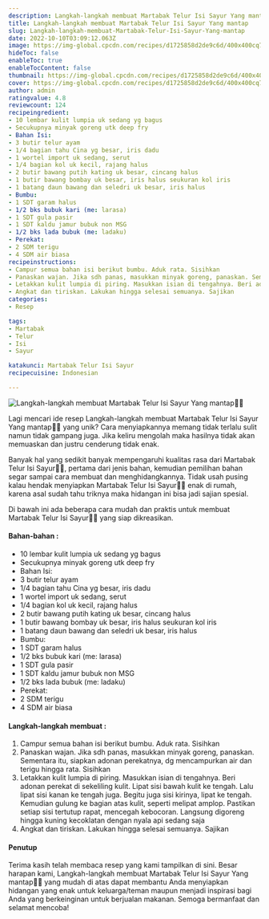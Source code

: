 ```yaml
---
description: Langkah-langkah membuat Martabak Telur Isi Sayur Yang mantap"
title: Langkah-langkah membuat Martabak Telur Isi Sayur Yang mantap
slug: Langkah-langkah-membuat-Martabak-Telur-Isi-Sayur-Yang-mantap
date: 2022-10-10T03:09:12.063Z
image: https://img-global.cpcdn.com/recipes/d1725858d2de9c6d/400x400cq70/photo.jpg
hideToc: false
enableToc: true
enableTocContent: false
thumbnail: https://img-global.cpcdn.com/recipes/d1725858d2de9c6d/400x400cq70/photo.jpg
cover: https://img-global.cpcdn.com/recipes/d1725858d2de9c6d/400x400cq70/photo.jpg
author: admin
ratingvalue: 4.8
reviewcount: 124
recipeingredient:
- 10 lembar kulit lumpia uk sedang yg bagus
- Secukupnya minyak goreng utk deep fry
- Bahan Isi:
- 3 butir telur ayam
- 1/4 bagian tahu Cina yg besar, iris dadu
- 1 wortel import uk sedang, serut
- 1/4 bagian kol uk kecil, rajang halus
- 2 butir bawang putih kating uk besar, cincang halus
- 1 butir bawang bombay uk besar, iris halus seukuran kol iris
- 1 batang daun bawang dan seledri uk besar, iris halus
- Bumbu:
- 1 SDT garam halus
- 1/2 bks bubuk kari (me: larasa)
- 1 SDT gula pasir
- 1 SDT kaldu jamur bubuk non MSG
- 1/2 bks lada bubuk (me: ladaku)
- Perekat:
- 2 SDM terigu
- 4 SDM air biasa
recipeinstructions:
- Campur semua bahan isi berikut bumbu. Aduk rata. Sisihkan
- Panaskan wajan. Jika sdh panas, masukkan minyak goreng, panaskan. Sementara itu, siapkan adonan perekatnya, dg mencampurkan air dan terigu hingga rata. Sisihkan
- Letakkan kulit lumpia di piring. Masukkan isian di tengahnya. Beri adonan perekat di sekeliling kulit. Lipat sisi bawah kulit ke tengah. Lalu lipat sisi kanan ke tengah juga. Begitu juga sisi kirinya, lipat ke tengah. Kemudian gulung ke bagian atas kulit, seperti melipat amplop. Pastikan setiap sisi tertutup rapat, mencegah kebocoran. Langsung digoreng hingga kuning kecoklatan dengan nyala api sedang saja
- Angkat dan tiriskan. Lakukan hingga selesai semuanya. Sajikan
categories:
- Resep

tags:
- Martabak
- Telur
- Isi
- Sayur

katakunci: Martabak Telur Isi Sayur
recipecuisine: Indonesian

---
```


![Langkah-langkah membuat Martabak Telur Isi Sayur Yang mantap👩‍🍳](https://img-global.cpcdn.com/recipes/d1725858d2de9c6d/400x400cq70/photo.jpg)

Lagi mencari ide resep Langkah-langkah membuat Martabak Telur Isi Sayur Yang mantap👩‍🍳 yang unik? Cara menyiapkannya memang tidak terlalu sulit namun tidak gampang juga. Jika keliru mengolah maka hasilnya tidak akan memuaskan dan justru cenderung tidak enak.

Banyak hal yang sedikit banyak mempengaruhi kualitas rasa dari Martabak Telur Isi Sayur👩‍🍳, pertama dari jenis bahan, kemudian pemilihan bahan segar sampai cara membuat dan menghidangkannya. Tidak usah pusing kalau hendak menyiapkan Martabak Telur Isi Sayur👩‍🍳 enak di rumah, karena asal sudah tahu triknya maka hidangan ini bisa jadi sajian spesial.

Di bawah ini ada beberapa cara mudah dan praktis untuk membuat Martabak Telur Isi Sayur👩‍🍳 yang siap dikreasikan.

<!--inarticleads1-->

#### Bahan-bahan :

- 10 lembar kulit lumpia uk sedang yg bagus
- Secukupnya minyak goreng utk deep fry
- Bahan Isi:
- 3 butir telur ayam
- 1/4 bagian tahu Cina yg besar, iris dadu
- 1 wortel import uk sedang, serut
- 1/4 bagian kol uk kecil, rajang halus
- 2 butir bawang putih kating uk besar, cincang halus
- 1 butir bawang bombay uk besar, iris halus seukuran kol iris
- 1 batang daun bawang dan seledri uk besar, iris halus
- Bumbu:
- 1 SDT garam halus
- 1/2 bks bubuk kari (me: larasa)
- 1 SDT gula pasir
- 1 SDT kaldu jamur bubuk non MSG
- 1/2 bks lada bubuk (me: ladaku)
- Perekat:
- 2 SDM terigu
- 4 SDM air biasa

<!--inarticleads2-->

#### Langkah-langkah membuat :

1. Campur semua bahan isi berikut bumbu. Aduk rata. Sisihkan
1. Panaskan wajan. Jika sdh panas, masukkan minyak goreng, panaskan. Sementara itu, siapkan adonan perekatnya, dg mencampurkan air dan terigu hingga rata. Sisihkan
1. Letakkan kulit lumpia di piring. Masukkan isian di tengahnya. Beri adonan perekat di sekeliling kulit. Lipat sisi bawah kulit ke tengah. Lalu lipat sisi kanan ke tengah juga. Begitu juga sisi kirinya, lipat ke tengah. Kemudian gulung ke bagian atas kulit, seperti melipat amplop. Pastikan setiap sisi tertutup rapat, mencegah kebocoran. Langsung digoreng hingga kuning kecoklatan dengan nyala api sedang saja
1. Angkat dan tiriskan. Lakukan hingga selesai semuanya. Sajikan

#### Penutup

Terima kasih telah membaca resep yang kami tampilkan di sini. Besar harapan kami, Langkah-langkah membuat Martabak Telur Isi Sayur Yang mantap👩‍🍳 yang mudah di atas dapat membantu Anda menyiapkan hidangan yang enak untuk keluarga/teman maupun menjadi inspirasi bagi Anda yang berkeinginan untuk berjualan makanan. Semoga bermanfaat dan selamat mencoba!
